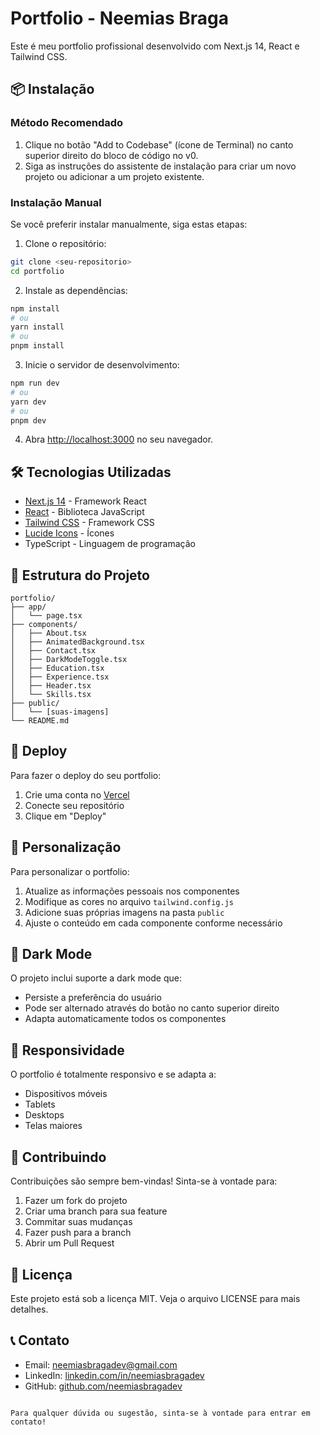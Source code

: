 # Portfolio - Neemias Braga

Este é meu portfolio profissional desenvolvido com Next.js 14, React e Tailwind CSS.

## 📦 Instalação

### Método Recomendado

1. Clique no botão "Add to Codebase" (ícone de Terminal) no canto superior direito do bloco de código no v0.
2. Siga as instruções do assistente de instalação para criar um novo projeto ou adicionar a um projeto existente.

### Instalação Manual

Se você preferir instalar manualmente, siga estas etapas:

1. Clone o repositório:
```bash
git clone <seu-repositorio>
cd portfolio
```

2. Instale as dependências:
```bash
npm install
# ou
yarn install
# ou
pnpm install
```

3. Inicie o servidor de desenvolvimento:
```bash
npm run dev
# ou
yarn dev
# ou
pnpm dev
```

4. Abra [http://localhost:3000](http://localhost:3000) no seu navegador.

## 🛠️ Tecnologias Utilizadas

- [Next.js 14](https://nextjs.org/) - Framework React
- [React](https://reactjs.org/) - Biblioteca JavaScript
- [Tailwind CSS](https://tailwindcss.com/) - Framework CSS
- [Lucide Icons](https://lucide.dev/) - Ícones
- TypeScript - Linguagem de programação

## 📁 Estrutura do Projeto

```
portfolio/
├── app/
│   └── page.tsx
├── components/
│   ├── About.tsx
│   ├── AnimatedBackground.tsx
│   ├── Contact.tsx
│   ├── DarkModeToggle.tsx
│   ├── Education.tsx
│   ├── Experience.tsx
│   ├── Header.tsx
│   └── Skills.tsx
├── public/
│   └── [suas-imagens]
└── README.md
```

## 🚀 Deploy

Para fazer o deploy do seu portfolio:

1. Crie uma conta no [Vercel](https://vercel.com)
2. Conecte seu repositório
3. Clique em "Deploy"

## 🎨 Personalização

Para personalizar o portfolio:

1. Atualize as informações pessoais nos componentes
2. Modifique as cores no arquivo `tailwind.config.js`
3. Adicione suas próprias imagens na pasta `public`
4. Ajuste o conteúdo em cada componente conforme necessário

## 🌙 Dark Mode

O projeto inclui suporte a dark mode que:
- Persiste a preferência do usuário
- Pode ser alternado através do botão no canto superior direito
- Adapta automaticamente todos os componentes

## 📱 Responsividade

O portfolio é totalmente responsivo e se adapta a:
- Dispositivos móveis
- Tablets
- Desktops
- Telas maiores

## 🤝 Contribuindo

Contribuições são sempre bem-vindas! Sinta-se à vontade para:

1. Fazer um fork do projeto
2. Criar uma branch para sua feature
3. Commitar suas mudanças
4. Fazer push para a branch
5. Abrir um Pull Request

## 📄 Licença

Este projeto está sob a licença MIT. Veja o arquivo LICENSE para mais detalhes.

## 📞 Contato

- Email: neemiasbragadev@gmail.com
- LinkedIn: [linkedin.com/in/neemiasbragadev](https://www.linkedin.com/in/neemiasbragadev/)
- GitHub: [github.com/neemiasbragadev](https://github.com/neemiasbragadev)
```

Para qualquer dúvida ou sugestão, sinta-se à vontade para entrar em contato!